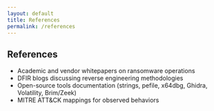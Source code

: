 ```yaml
---
layout: default
title: References
permalink: /references
---
```


## References

- Academic and vendor whitepapers on ransomware operations
- DFIR blogs discussing reverse engineering methodologies
- Open-source tools documentation (strings, pefile, x64dbg, Ghidra, Volatility, Brim/Zeek)
- MITRE ATT&CK mappings for observed behaviors
